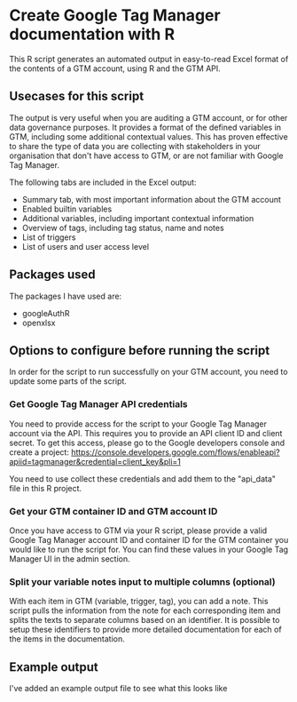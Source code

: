 # Create Google Tag Manager documentation with R

This R script generates an automated output in easy-to-read Excel format of the contents of a GTM account, using R and the GTM API.

## Usecases for this script

The output is very useful when you are auditing a GTM account, or for other data governance purposes.
It provides a format of the defined variables in GTM, including some additional contextual values. This has proven effective to share the type of data you are collecting with stakeholders in your organisation that don't have access to GTM, or are not familiar with Google Tag Manager.

The following tabs are included in the Excel output:
* Summary tab, with most important information about the GTM account
* Enabled builtin variables
* Additional variables, including important contextual information
* Overview of tags, including tag status, name and notes
* List of triggers
* List of users and user access level

## Packages used

The packages I have used are:
* googleAuthR
* openxlsx

## Options to configure before running the script

In order for the script to run successfully on your GTM account, you need to update some parts of the script.

### Get Google Tag Manager API credentials

You need to provide access for the script to your Google Tag Manager account via the API. This requires you to provide an API client ID and client secret. To get this access, please go to the Google developers console and create a project: https://console.developers.google.com/flows/enableapi?apiid=tagmanager&credential=client_key&pli=1

You need to use collect these credentials and add them to the "api_data" file in this R project.

### Get your GTM container ID and GTM account ID

Once you have access to GTM via your R script, please provide a valid Google Tag Manager account ID and container ID for the GTM container you would like to run the script for. You can find these values in your Google Tag Manager UI in the admin section.

### Split your variable notes input to multiple columns (optional)
With each item in GTM (variable, trigger, tag), you can add a note. This script pulls the information from the note for each corresponding item and splits the texts to separate columns based on an identifier. It is possible to setup these identifiers to provide more detailed documentation for each of the items in the documentation.

## Example output
I've added an example output file to see what this looks like
